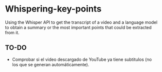# Whispering-key-points

Using the Whisper API to get the transcript of a video and a language model to obtain a summary or the most important points that could be extracted from it.

## TO-DO
- Comprobar si el video descargado de YouTube ya tiene subtitulos (no los que se generan automáticamente).